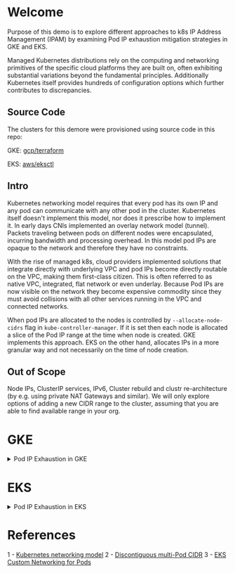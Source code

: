# Welcome

Purpose of this demo is to explore different approaches to k8s IP Address Management (IPAM) by examining Pod IP exhaustion mitigation strategies in GKE and EKS.

Managed Kubernetes distributions rely on the computing and networking primitives of the specific cloud platforms they are built on, often exhibiting substantial variations beyond the fundamental principles. Additionally Kubernetes itself provides hundreds of configuration options which further contributes to discrepancies.

## Source Code

The clusters for this demore were provisioned using source code in this repo:

GKE: [gcp/terraform](https://github.com/olga-mir/k8s/tree/v0.0.2/gcp/terraform)

EKS: [aws/eksctl](https://github.com/olga-mir/k8s/tree/v0.0.2/aws/eksctl)

## Intro

Kubernetes networking model requires that every pod has its own IP and any pod can communicate with any other pod in the cluster. Kubernetes itself doesn't implement this model, nor does it prescribe how to implement it. In early days CNIs implemented an overlay network model (tunnel). Packets traveling between pods on different nodes were encapsulated, incurring bandwidth and processing overhead. In this model pod IPs are opaque to the network and therefore they have no constraints.

With the rise of managed k8s, cloud providers implemented solutions that integrate directly with underlying VPC and pod IPs become directly routable on the VPC, making them first-class citizen. This is often referred to as native VPC, integrated, flat network or even underlay. Because Pod IPs are now visible on the network they become expensive commodity since they must avoid collisions with all other services running in the VPC and connected networks.

When pod IPs are allocated to the nodes is controlled by `--allocate-node-cidrs` flag in `kube-controller-manager`. If it is set then each node is allocated a slice of the Pod IP range at the time when node is created. GKE implements this approach. EKS on the other hand, allocates IPs in a more granular way and not necessarily on the time of node creation.

## Out of Scope

Node IPs, ClusterIP services, IPv6, Cluster rebuild and clustr re-architecture (by e.g. using private NAT Gateways and similar). We will only explore options of adding a new CIDR range to the cluster, assuming that you are able to find available range in your org.

# GKE

<details>
  <summary>Pod IP Exhaustion in GKE</summary>

## Network and Initial Setup

GCP subnet consists of Primary IP range and optionally Secondary IP ranges. In GKE, node's IPs are allocated from Primary range, Pods and Services IPs are allocated from secondary ranges. Each nodepool is allocated a secondary pod range, from which Pod IP ranges are allocated to the nodes in this nodepool.

One secondary range can be allocated to more than one nodepool and each nodepool can have only one secondary range associated with it.

In the basic scenario there is one secondary range on the subnet which is used by the cluster as default pod IP range:

```
% gcloud compute networks subnets describe cluster | yq '{"ipCidrRange": .ipCidrRange, "secondaryIpRanges": .secondaryIpRanges}'
ipCidrRange: 10.1.0.0/16
secondaryIpRanges:
  - ipCidrRange: 10.0.0.0/26
    rangeName: pod-range
  - ipCidrRange: 172.16.0.0/20
    rangeName: svc-range
```

The demo cluster has 1 nodepool. In GKE each nodepool must have a secondary range associated with it and only one range.
```
% gcloud container node-pools describe original-nodepool --cluster demo-ip | yq '{"maxPodsConstraint": .maxPodsConstraint, "networkConfig": .networkConfig, "podIpv4CidrSize": .podIpv4CidrSize}'
maxPodsConstraint:
  maxPodsPerNode: '16'
networkConfig:
  enablePrivateNodes: false
  podIpv4CidrBlock: 10.0.0.0/26
  podRange: pod-range
podIpv4CidrSize: 27
```

16 pods require GKE to reserve twice as many IPs and therefore the pods section of the IP is 5 bits (resulting in /27 podCIDR size as can be seen in this output), this allows only 2 nodes in the cluster.

## Reproduce Pod IP exhaustion

Because pod IP CIDR is allocated per node at the time of node creation, provisioning a node can fail if there is not enough IPs:

```
~ % k get po
NAME                           READY   STATUS    RESTARTS   AGE
alpine-curl-648f8f669c-t4d4v   1/1     Running   0          85s
alpine-curl-648f8f669c-vmmzl   1/1     Running   0          85s
alpine-curl-648f8f669c-wltzt   0/1     Pending   0          85s

~ % k describe po alpine-curl-648f8f669c-wltzt | grep -A 15 "Events:"
Events:
  Type     Reason             Age                 From                Message
  ----     ------             ----                ----                -------
  Normal   TriggeredScaleUp   97s                 cluster-autoscaler  pod triggered scale-up: [{https://www.googleapis.com/compute/v1/projects/PROJECT_ID/zones/australia-southeast1-b/instanceGroups/gke-demo-ip-original-nodepool-22330990-grp 2->3 (max: 7)}]
  Warning  FailedScaleUp      53s                 cluster-autoscaler  Node scale up in zones australia-southeast1-b associated with this pod failed: IP space exhausted. Pod is at risk of not being scheduled.
  Warning  FailedScheduling   42s (x2 over 102s)  default-scheduler   0/2 nodes are available: 2 Too many pods. preemption: 0/2 nodes are available: 2 No preemption victims found for incoming pod..
  Normal   NotTriggerScaleUp  42s                 cluster-autoscaler  pod didn't trigger scale-up: 1 in backoff after failed scale-up
```

Note **Node scale up ...  associated with this pod failed: IP space exhausted** Even though it doesn't spell out if it is Node IP or Pod IP exhausted, in this case it is Pod IP - in this demo cluster the Primary range is /16 which is pretty big and only 2 nodes. It is indeed pod IP space exhasted here.

Cluster Autoscaler leaves a little note on the pod for itself.
```
  ~ % k get po alpine-curl-648f8f669c-wltzt -o yaml | yq '.metadata.annotations'
cloud.google.com/cluster_autoscaler_unhelpable_since: 2023-11-03T07:07:42+0000
cloud.google.com/cluster_autoscaler_unhelpable_until: Inf
```

## Mitigation

As mentioned earlier we will only explore options of adding a new range to the existing cluster. In GKE this method is called **Discontiguous multi-Pod CIDR** and is described in [2] and there are 3 options how this can be done:

* Create and assign additional secondary ranges to the cluster (new in v1.26)
* Create a node pool with a new secondary Pod IP address range (GKE manages subnet)
* Create a node pool using an existing secondary Pod IP address (you manage subnet)

The first option, adding to the cluster, is in the end of the day still results in nodepools with only one range with only difference with the last option being that assigning ranges to nodepool is done by GKE. This is suitable for clusters with dynamic nodepool provising (NAP) but it is failry useless for clusters with pre-defined static nodepools.

Example:
```
for i in {1..8}; do
  max_nodes=$(( $(( 6 + $i )) * $i ))
  gcloud container node-pools create nodepool-${i} --cluster=$cluster --max-pods-per-node=32 --enable-autoscaling --min-nodes=0 --max-nodes=$max_nodes --spot
  gcloud container clusters resize $cluster --node-pool=nodepool-${i} --num-nodes=0 -q
done
```
Will result in:

<img src="./images/gke-cluster-level.png" width="500">


</details>


# EKS

<details>
  <summary>Pod IP Exhaustion in EKS</summary>

## Network and Cluster Setup

Looking at the VM with the help of ipamd provided tool:
```
[root@ip-10-0-208-27 ~]# curl -s http://localhost:61679/v1/enis | python -m json.tool | jq .
{
  "AssignedIPs": 4,
  "ENIs": {
    "eni-00259388be69d244d": {
      "AvailableIPv4Cidrs": {
        "10.0.208.24/32": {
          "AddressFamily": "",
          "Cidr": {
            "IP": "10.0.208.24",
            "Mask": "/////w=="
          },
          "IPAddresses": {},
          "IsPrefix": false
        },
        "10.0.208.5/32": {
          "AddressFamily": "",
          "Cidr": {
            "IP": "10.0.208.5",
            "Mask": "/////w=="
          },
          "IPAddresses": {
            "10.0.208.5": {
              "Address": "10.0.208.5",
              "AssignedTime": "2023-11-04T00:33:02.972941607Z",
              "IPAMKey": {
                "containerID": "abeb1b394e1806b060ac75a8f5dd867b484563c510e2a462bec122923a3998a3",
                "ifName": "eth0",
                "networkName": "aws-cni"
              },
              "IPAMMetadata": {
                "k8sPodName": "alpine-curl-648f8f669c-vjrf4",
                "k8sPodNamespace": "test"
              },
              "UnassignedTime": "0001-01-01T00:00:00Z"
            }
          },
          "IsPrefix": false
        },
```

There is a number of ENIs attached to the instance, and each ENI has a number of IPs, some of these are assigned for the pods and some are available for future pods that will be created on the node.

## IPAM AWS Service page

<img src="./images/aws-ipam-service-100.png" width="400">


## Mitigation

Again we will mitigate by adding more Pod IPs to the cluster, in AWS this method is called **Custom Networking for Pods** and is described in [3]

Full mitigation script: [aws/eksctl/ip-exhaustion-demo.sh](https://github.com/olga-mir/k8s/blob/main/aws/eksctl/ip-exhaustion-demo.sh)

Note that with `eksctl` there is no need to manually create IAM resources like in the official AWS tutorial

Network after adding new range and subnets:

```
+ aws ec2 describe-subnets --filters Name=vpc-id,Values=$vpc_id --query 'Subnets[*].{SubnetId: SubnetId,AvailabilityZone: AvailabilityZone,CidrBlock: CidrBlock}' --output table
-------------------------------------------------------------------
|                         DescribeSubnets                         |
+------------------+-----------------+----------------------------+
| AvailabilityZone |    CidrBlock    |         SubnetId           |
+------------------+-----------------+----------------------------+
|  ap-southeast-2a |  10.0.208.0/27  |  subnet-0cd55c38980375d58  |
|  ap-southeast-2a |  100.64.1.0/24  |  subnet-04a932dfaf2e3c8f3  |
|  ap-southeast-2a |  10.0.186.0/27  |  subnet-0bae4d2bf017995b8  |
|  ap-southeast-2b |  100.64.2.0/24  |  subnet-0aca140a7597f7cb0  |
|  ap-southeast-2b |  10.0.192.0/27  |  subnet-06d8153845fa5e9cb  |
|  ap-southeast-2b |  10.0.224.0/27  |  subnet-0a0bce6a1c1f38c54  |
+------------------+-----------------+----------------------------+
+ aws ec2 describe-vpcs --vpc-ids $vpc_id --query 'Vpcs[*].CidrBlockAssociationSet[*].{CIDRBlock: CidrBlock, State: CidrBlockState.State}' --out table
---------------------------------
|         DescribeVpcs          |
+----------------+--------------+
|    CIDRBlock   |    State     |
+----------------+--------------+
|  10.0.0.0/16   |  associated  |
|  100.64.0.0/20 |  associated  |
+----------------+--------------+
```


Create a new node pool:

Pods on the same node can share the IP addresses from any range:
```
~ % k get po -o wide | grep ip-10-0-208-27.ap-southeast-2.compute.internal
alpine-curl-648f8f669c-fzsr5   1/1     Running   0          9m11s   100.64.1.61    ip-10-0-208-27.ap-southeast-2.compute.internal   <none>           <none>
alpine-curl-648f8f669c-ggjdk   1/1     Running   0          9m11s   10.0.208.24    ip-10-0-208-27.ap-southeast-2.compute.internal   <none>           <none>
alpine-curl-648f8f669c-jsq5g   1/1     Running   0          9m11s   10.0.208.8     ip-10-0-208-27.ap-southeast-2.compute.internal   <none>           <none>
alpine-curl-648f8f669c-lntw2   1/1     Running   0          9m11s   10.0.208.7     ip-10-0-208-27.ap-southeast-2.compute.internal   <none>           <none>
alpine-curl-648f8f669c-rrc4d   1/1     Running   0          9m11s   10.0.208.28    ip-10-0-208-27.ap-southeast-2.compute.internal   <none>           <none>
alpine-curl-648f8f669c-vjrf4   1/1     Running   0          116m    10.0.208.5     ip-10-0-208-27.ap-southeast-2.compute.internal   <none>           <none>
alpine-curl-648f8f669c-x6mlp   1/1     Running   0          8m50s   100.64.1.12    ip-10-0-208-27.ap-southeast-2.compute.internal   <none>           <none>
```

And this is how it looks on the VM:

```
sh-4.2$ hostname
ip-10-0-208-27.ap-southeast-2.compute.internal
sh-4.2$
sh-4.2$ curl -s http://localhost:61679/v1/enis | python -m json.tool | jq '.ENIs|keys'
[
  "eni-00259388be69d244d",
  "eni-01134cfde03ff387e",
  "eni-07ae7b7cd90520202"
]
sh-4.2$ curl -s http://localhost:61679/v1/enis | python -m json.tool | jq '[.ENIs["eni-00259388be69d244d"].AvailableIPv4Cidrs[] | select (.IPAddresses != {}) | .Cidr.IP]'
[
  "10.0.208.24",
  "10.0.208.5",
  "10.0.208.8"
]
sh-4.2$ curl -s http://localhost:61679/v1/enis | python -m json.tool | jq '[.ENIs["eni-01134cfde03ff387e"].AvailableIPv4Cidrs[] | select (.IPAddresses != {}) | .Cidr.IP]'
[
  "100.64.1.12",
  "100.64.1.61"
]
```

After re-shuflling some pods around, IPAM service page shows that subnets are now not at capacity:

<img src="./images/aws-ipam-service-resolved.png" width="400">


</details>

# References

1 - [Kubernetes networking model](https://kubernetes.io/docs/concepts/services-networking/)
2 - [Discontiguous multi-Pod CIDR](https://cloud.google.com/kubernetes-engine/docs/how-to/multi-pod-cidr)
3 - [EKS Custom Networking for Pods](https://docs.aws.amazon.com/eks/latest/userguide/cni-custom-network.html)
